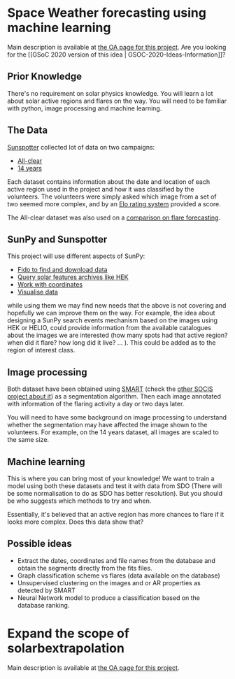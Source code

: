 # Space Weather forecasting using machine learning

Main description is available at [the OA page for this project](https://openastronomy.org/gsoc/gsoc2019/#/projects?project=space_weather_forecasting_using_machine_learning).
Are you looking for the [[GSoC 2020 version of this idea | GSOC-2020-Ideas-Information]]?

## Prior Knowledge

There's no requirement on solar physics knowledge. You will learn a lot about
solar active regions and flares on the way. You will need to be familiar with
python, image processing and machine learning.

## The Data

[Sunspotter](http://sunspotter.org/) collected lot of data on two campaigns:
 - [All-clear](https://doi.org/10.5281/zenodo.1478965)
 - [14 years](https://doi.org/10.5281/zenodo.1478971)

Each dataset contains information about the date and location of each active
region used in the project and how it was classified by the volunteers. The
volunteers were simply asked which image from a set of two seemed more complex,
and by an [Elo rating system](https://en.wikipedia.org/wiki/Elo_rating_system)
provided a score.

The All-clear dataset was also used on a [comparison on flare forecasting](https://doi.org/10.3847/0004-637X/829/2/89).


## SunPy and Sunspotter

This project will use different aspects of SunPy:
  - [Fido to find and download data](http://docs.sunpy.org/en/stable/guide/acquiring_data/fido.html)
  - [Query solar features archives like HEK](http://docs.sunpy.org/en/stable/guide/acquiring_data/hek.html)
  - [Work with coordinates](http://docs.sunpy.org/en/stable/guide/units-coordinates.html)
  - [Visualise data](http://docs.sunpy.org/en/stable/guide/plotting.html)

while using them we may find new needs that the above is not covering and
hopefully we can improve them on the way.
For example, the idea about designing a SunPy search events mechanism based on the images using HEK or HELIO,
could provide information from the available catalogues about the images we are interested (how many spots
had that active region? when did it flare? how long did it live? ... ). This could be added as to the region
of interest class.

## Image processing

Both dataset have been obtained using [SMART](https://doi.org/10.1016/j.asr.2010.06.024)
(check the [other SOCIS project about it](https://www.dias.ie/cp-geophysics/astro/astro-research/astro-solar-physics-and-space-weather/esa-summer-of-code-in-space-2019/))
as a segmentation algorithm. Then each image annotated with information of the
flaring activity a day or two days later.

You will need to have some background on image processing to understand whether
the segmentation may have affected the image shown to the volunteers. For example,
on the 14 years dataset, all images are scaled to the same size.

## Machine learning

This is where you can bring most of your knowledge! We want to train a model
using both these datasets and test it with data from SDO (There will be some
normalisation to do as SDO has better resolution). But you should be who suggests
which methods to try and when.

Essentially, it's believed that an active region has more chances to flare if
it looks more complex. Does this data show that?

## Possible ideas

- Extract the dates, coordinates and file names from the database and obtain the segments directly from the fits files.
- Graph classification scheme vs flares (data available on the database)
- Unsupervised clustering on the images and or AR properties as detected by SMART
- Neural Network model to produce a classification based on the database ranking.


# Expand the scope of solarbextrapolation

Main description is available at [the OA page for this project](https://openastronomy.org/gsoc/gsoc2019/#/projects?project=expand_the_scope_of_solarbextrapolation.).
